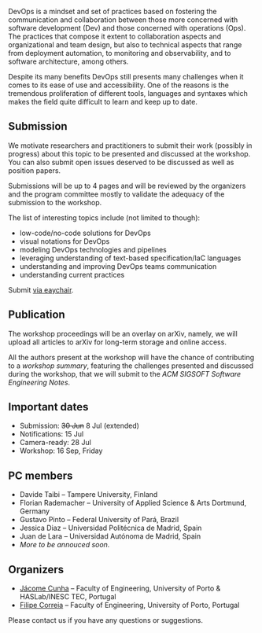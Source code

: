 DevOps is a mindset and set of practices based on fostering the communication and collaboration between those more concerned with software development (Dev) and those concerned with operations (Ops). The practices that compose it extent to collaboration aspects and organizational and team design, but also to technical aspects that range from deployment automation, to monitoring and observability, and to software architecture, among others.

Despite its many benefits DevOps still presents many challenges when it comes to its ease of use and accessibility. One of the reasons is the tremendous proliferation of different tools, languages and syntaxes which makes the field quite difficult to learn and keep up to date.

## Submission

We motivate researchers and practitioners to submit their work (possibly in progress) about this topic to be presented and discussed at the workshop. You can also submit open issues deserved to be discussed as well as position papers. 

Submissions will be up to 4 pages and will be reviewed by the organizers and the program committee mostly to validate the adequacy of the submission to the workshop. 

The list of interesting topics include (not limited to though):

- low-code/no-code solutions for DevOps
- visual notations for DevOps
- modeling DevOps technologies and pipelines
- leveraging understanding of text-based specification/IaC languages
- understanding and improving DevOps teams communication
- understanding current practices

Submit [via eaychair](https://easychair.org/conferences/?conf=hapidevops2022).

## Publication

The workshop proceedings will be an overlay on arXiv, namely, we will upload all articles to arXiv for long-term storage and online access. 

All the authors present at the workshop will have the chance of contributing to a <em>workshop summary</em>, featuring the challenges presented and discussed during the workshop, that we will submit to the <em>ACM SIGSOFT Software Engineering Notes</em>.

## Important dates

 * Submission: ~~30 Jun~~ 8 Jul (extended)
 * Notifications: 15 Jul
 * Camera-ready: 28 Jul
 * Workshop: 16 Sep, Friday

## PC members

- Davide Taibi – Tampere University, Finland
- Florian Rademacher – University of Applied Science & Arts Dortmund, Germany
- Gustavo Pinto – Federal University of Pará, Brazil
- Jessica Diaz – Universidad Politécnica de Madrid, Spain
- Juan de Lara – Universidad Autónoma de Madrid, Spain
- _More to be annouced soon._


## Organizers

- [Jácome Cunha](http://fe.up.pt/~jacome) – Faculty of Engineering, University of Porto & HASLab/INESC TEC, Portugal
- [Filipe Correia](http://filipecorreia.eu) – Faculty of Engineering, University of Porto, Portugal

Please contact us if you have any questions or suggestions.

